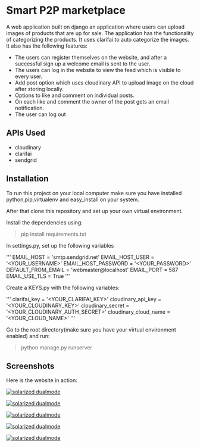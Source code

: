 # Smart P2P marketplace

A web application built on django an application where users can upload images of products that are up for sale. The application has the functionality of categorizing the products. It uses clarifai to auto categorize the images. It also has the following features:

* The users can register themselves on the website, and after a successful sign up a welcome email is sent to the user.
* The users can log in the website to view the feed which is visible to every user.
* Add post option which uses cloudinary API to upload image on the cloud after storing locally.
* Options to like and comment on individual posts.
* On each like and comment the owner of the post gets an email notification.
* The user can log out

## APIs Used

* cloudinary
* clarifai
* sendgrid

## Installation

To run this project on your local computer make sure you have installed python,pip,virtualenv and easy_install on your system.

After that clone this repository and set up your own virtual environment.

Install the dependencies using:

> pip install requirements.txt

In settings.py, set up the following variables

'''
EMAIL_HOST = 'smtp.sendgrid.net'
EMAIL_HOST_USER = '<YOUR_USERNAME>'
EMAIL_HOST_PASSWORD = '<YOUR_PASSWORD>'
DEFAULT_FROM_EMAIL = 'webmaster@localhost'
EMAIL_PORT = 587
EMAIL_USE_TLS = True
'''

Create a KEYS.py with the following variables:

'''
clarifai_key = '<YOUR_CLARIFAI_KEY>'
cloudinary_api_key = '<YOUR_CLOUDINARY_KEY>'
cloudinary_secret  = '<YOUR_CLOUDINARY_AUTH_SECRET>'
cloudinary_cloud_name = '<YOUR_CLOUD_NAME>'
'''

Go to the root directory(make sure you have your virtual environment enabled) and run:

> python manage.py runserver

## Screenshots

Here is the website in action:

[![solarized dualmode](https://github.com/sarthak625/SmartP2PMarketPlace/blob/master/screenshots/sm_sc_1.png)](#features)

[![solarized dualmode](https://github.com/sarthak625/SmartP2PMarketPlace/blob/master/screenshots/sm_sc_2.png)](#features)

[![solarized dualmode](https://github.com/sarthak625/SmartP2PMarketPlace/blob/master/screenshots/sm_sc_3.png)](#features)

[![solarized dualmode](https://github.com/sarthak625/SmartP2PMarketPlace/blob/master/screenshots/sm_sc_4.png)](#features)

[![solarized dualmode](https://github.com/sarthak625/SmartP2PMarketPlace/blob/master/screenshots/sm_sc_5.png)](#features)
